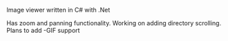 Image viewer written in C# with .Net

Has zoom and panning functionality.
Working on adding directory scrolling.
Plans to add
-GIF support